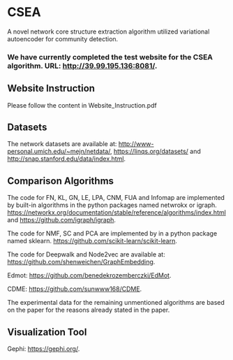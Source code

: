 # CSEA
A novel network core structure extraction algorithm utilized variational autoencoder for community detection.

### We have currently completed the test website for the CSEA algorithm. URL: http://39.99.195.136:8081/. ###

## Website Instruction

Please follow the content in Website_Instruction.pdf

## Datasets

The network datasets are available at: http://www-personal.umich.edu/~mejn/netdata/, https://linqs.org/datasets/ and http://snap.stanford.edu/data/index.html.

## Comparison Algorithms

The code for FN, KL, GN, LE, LPA, CNM, FUA and Infomap are implemented by built-in algorithms in the python packages named netwrokx or igraph. https://networkx.org/documentation/stable/reference/algorithms/index.html and https://github.com/igraph/igraph.

The code for NMF, SC and PCA are implemented by in a python package named sklearn. https://github.com/scikit-learn/scikit-learn.

The code for Deepwalk and Node2vec are available at: https://github.com/shenweichen/GraphEmbedding.

Edmot: https://github.com/benedekrozemberczki/EdMot.

CDME: https://github.com/sunwww168/CDME.

The experimental data for the remaining unmentioned algorithms are based on the paper for the reasons already stated in the paper.

## Visualization Tool

Gephi: https://gephi.org/. 








